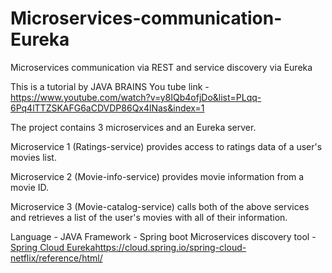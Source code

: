 # Microservices-communication-Eureka
Microservices communication via REST and service discovery via Eureka


This is a tutorial by JAVA BRAINS 
You tube link - https://www.youtube.com/watch?v=y8IQb4ofjDo&list=PLqq-6Pq4lTTZSKAFG6aCDVDP86Qx4lNas&index=1



The project contains 3 microservices and an Eureka server.


Microservice 1 (Ratings-service) provides access to ratings data of a user's movies list.

Microservice 2 (Movie-info-service) provides movie information from a movie ID.

Microservice 3 (Movie-catalog-service) calls both of the above services and retrieves a list of the user's movies with all of their information.

Language - JAVA
Framework - Spring boot
Microservices discovery tool - [Spring Cloud Eureka](https://cloud.spring.io/spring-cloud-netflix/reference/html/)https://cloud.spring.io/spring-cloud-netflix/reference/html/

